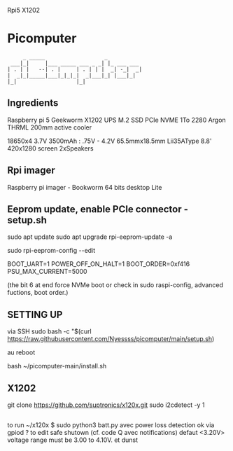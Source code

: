 Rpi5 X1202

# Picomputer

```
     _ _____                   _           
 ___|_|     |___ _____ ___ _ _| |_ ___ ___ 
| . | |   --| . |     | . | | |  _| -_|  _|
|  _|_|_____|___|_|_|_|  _|___|_| |___|_|  
|_|                   |_|                  

```

## Ingredients
Raspberry pi 5
Geekworm X1202 UPS
M.2 SSD PCIe NVME 1To 2280
Argon THRML 200mm active cooler

18650x4 3.7V 3500mAh : .75V - 4.2V 65.5mmx18.5mm Lii35AType 
8.8' 420x1280 screen
2xSpeakers

## Rpi imager 
Raspberry pi imager - Bookworm 64 bits desktop Lite

## Eeprom update, enable PCIe connector - setup.sh
sudo apt update
sudo apt upgrade
rpi-eeprom-update -a

sudo rpi-eeprom-config --edit

BOOT_UART=1
POWER_OFF_ON_HALT=1
BOOT_ORDER=0xf416
PSU_MAX_CURRENT=5000

(the bit 6 at end force NVMe boot or check in sudo raspi-config, advanced fuctions, boot order.)

## SETTING UP
via SSH
  sudo bash -c "$(curl https://raw.githubusercontent.com/Nyessss/picomputer/main/setup.sh)

au reboot 

bash ~/picomputer-main/install.sh

## X1202 
git clone https://github.com/suptronics/x120x.git
sudo i2cdetect -y 1

##
to run ~/x120x $  sudo python3 batt.py avec power loss detection ok via gpiod ?
to edit  safe shutown (cf. code Q avec notifications) defaut <3.20V> voltage range must be 3.00 to 4.10V. et dunst


